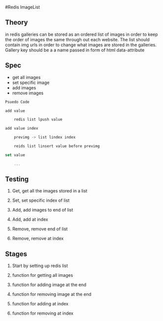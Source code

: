 #Redis ImageList

## Theory

in redis galleries can be stored as an ordered list of images in order to keep
the order of images the same through out each website. The list should contain
img urls in order to change what images are stored in the galleries. Gallery key
should be a a name passed in form of html data-attribute

## Spec

- get all images
- set specific image
- add images
- remove images

```javascript
Psuedo Code

add value

	redis list lpush value

add value index

	previmg -> list lindex index

	reids list linsert value before previmg

set value

	...

```

## Testing

1. Get, get all the images stored in a list

2. Set, set specific index of list

3. Add, add images to end of list

4. Add, add at index

5. Remove, remove end of list

6. Remove, remove at index

## Stages

1. Start by setting up redis list

2. function for getting all images

3. function for adding image at the end

4. function for removing image at the end

5. function for adding at index

6. function for removing at index
